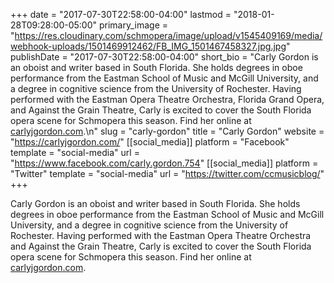 +++
date = "2017-07-30T22:58:00-04:00"
lastmod = "2018-01-28T09:28:00-05:00"
primary_image = "https://res.cloudinary.com/schmopera/image/upload/v1545409169/media/webhook-uploads/1501469912462/FB_IMG_1501467458327.jpg.jpg"
publishDate = "2017-07-30T22:58:00-04:00"
short_bio = "Carly Gordon is an oboist and writer based in South Florida. She holds degrees in oboe performance from the Eastman School of Music and McGill University, and a degree in cognitive science from the University of Rochester. Having performed with the Eastman Opera Theatre Orchestra, Florida Grand Opera, and Against the Grain Theatre, Carly is excited to cover the South Florida opera scene for Schmopera this season. Find her online at [carlyjgordon.com](https://carlyjgordon.com/).\n"
slug = "carly-gordon"
title = "Carly Gordon"
website = "https://carlyjgordon.com/"
[[social_media]]
platform = "Facebook"
template = "social-media"
url = "https://www.facebook.com/carly.gordon.754"
[[social_media]]
platform = "Twitter"
template = "social-media"
url = "https://twitter.com/ccmusicblog/"
+++

Carly Gordon is an oboist and writer based in South Florida. She holds degrees in oboe performance from the Eastman School of Music and McGill University, and a degree in cognitive science from the University of Rochester. Having performed with the Eastman Opera Theatre Orchestra and Against the Grain Theatre, Carly is excited to cover the South Florida opera scene for Schmopera this season. Find her online at [carlyjgordon.com](https://carlyjgordon.com/).

